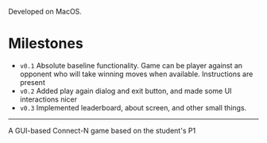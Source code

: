 Developed on MacOS.
# Milestones
- `v0.1` Absolute baseline functionality. Game can be player against an opponent who will take winning moves when available. 
Instructions are present
- `v0.2` Added play again dialog and exit button, and made some UI interactions nicer
- `v0.3` Implemented leaderboard, about screen, and other small things.
***
A GUI-based Connect-N game based on the student's P1
